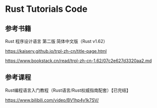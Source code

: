 # Rust Tutorials Code

## 参考书籍

Rust 程序设计语言 第二版 简体中文版（Rust v1.62）        

https://kaisery.github.io/trpl-zh-cn/title-page.html

https://www.bookstack.cn/read/trpl-zh-cn-1.62/07c2e627d3320aa2.md


## 参考课程

Rust编程语言入门教程（Rust语言/Rust权威指南配套）【已完结】

https://www.bilibili.com/video/BV1hp4y1k7SV/
